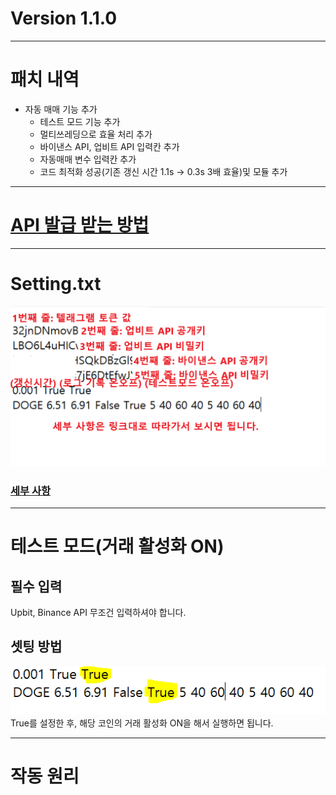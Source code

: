 # Version 1.1.0

---

# 패치 내역
- 자동 매매 기능 추가
  - 테스트 모드 기능 추가
  - 멀티쓰레딩으로 효율 처리 추가
  - 바이낸스 API, 업비트 API 입력칸 추가
  - 자동매매 변수 입력칸 추가
  - 코드 최적화 성공(기존 갱신 시간 1.1s -> 0.3s 3배 효율)및 모듈 추가

---

# [API 발급 받는 방법](https://github.com/alsrua7222/BitcoinAutoProcess/tree/main/API)

---

# Setting.txt
![1](./1_1_0_1.png)
### [세부 사항](https://github.com/alsrua7222/BitcoinAutoProcess/tree/main/resouce/Setting)

---

# 테스트 모드(거래 활성화 ON)
## 필수 입력
Upbit, Binance API 무조건 입력하셔야 합니다.   
## 셋팅 방법
![2](./1_1_0_2.png)   
True를 설정한 후, 해당 코인의 거래 활성화 ON을 해서 실행하면 됩니다.   

---

# 작동 원리
